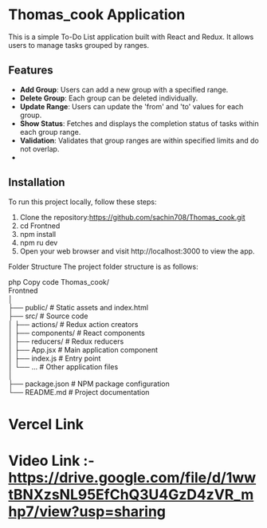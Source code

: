 # Thomas_cook Application

This is a simple To-Do List application built with React and Redux. It allows users to manage tasks grouped by ranges.

## Features

- **Add Group**: Users can add a new group with a specified range.
- **Delete Group**: Each group can be deleted individually.
- **Update Range**: Users can update the 'from' and 'to' values for each group.
- **Show Status**: Fetches and displays the completion status of tasks within each group range.
- **Validation**: Validates that group ranges are within specified limits and do not overlap.
- 
 ## Installation

To run this project locally, follow these steps:

1. Clone the repository:https://github.com/sachin708/Thomas_cook.git
2. cd Frontned
3. npm install
4. npm ru dev
5. Open your web browser and visit http://localhost:3000 to view the app.

Folder Structure
The project folder structure is as follows:

php
Copy code
Thomas_cook/
</br>
Frontned
</br>
│
</br>
├── public/            # Static assets and index.html
</br>
├── src/               # Source code
</br>
│   ├── actions/       # Redux action creators
</br>
│   ├── components/    # React components
</br>
│   ├── reducers/      # Redux reducers
</br>
│   ├── App.jsx        # Main application component
</br>
│   ├── index.js       # Entry point
</br>
│   └── ...            # Other application files
</br>
│
</br>
├── package.json       # NPM package configuration
</br>
└── README.md          # Project documentation
</br>

# Vercel Link

# Video Link :- https://drive.google.com/file/d/1wwtBNXzsNL95EfChQ3U4GzD4zVR_mhp7/view?usp=sharing

